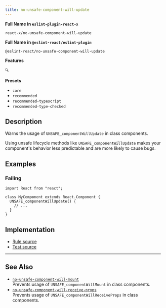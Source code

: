 ```yaml
---
title: no-unsafe-component-will-update
---
```


**Full Name in `eslint-plugin-react-x`**

```plain copy
react-x/no-unsafe-component-will-update
```

**Full Name in `@eslint-react/eslint-plugin`**

```plain copy
@eslint-react/no-unsafe-component-will-update
```

**Features**

`🔍`

**Presets**

- `core`
- `recommended`
- `recommended-typescript`
- `recommended-type-checked`

## Description

Warns the usage of `UNSAFE_componentWillUpdate` in class components.

Using unsafe lifecycle methods like `UNSAFE_componentWillUpdate` makes your component's behavior less predictable and are more likely to cause bugs.

## Examples

### Failing

```tsx
import React from "react";

class MyComponent extends React.Component {
  UNSAFE_componentWillUpdate() {
    // ...
  }
}
```

## Implementation

- [Rule source](https://github.com/Rel1cx/eslint-react/tree/main/packages/plugins/eslint-plugin-react-x/src/rules/no-unsafe-component-will-update.ts)
- [Test source](https://github.com/Rel1cx/eslint-react/tree/main/packages/plugins/eslint-plugin-react-x/src/rules/no-unsafe-component-will-update.spec.ts)

---

## See Also

- [`no-unsafe-component-will-mount`](./no-unsafe-component-will-mount)\
  Prevents usage of `UNSAFE_componentWillMount` in class components.
- [`no-unsafe-component-will-receive-props`](./no-unsafe-component-will-receive-props)\
  Prevents usage of `UNSAFE_componentWillReceiveProps` in class components.
